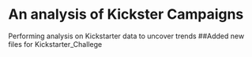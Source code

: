# An analysis of Kickster Campaigns
Performing analysis on Kickstarter data to uncover trends
##Added new files for Kickstarter_Challege
